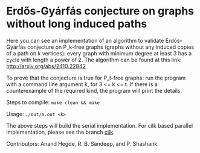 # Erdős-Gyárfás conjecture on graphs without long induced paths

Here you can see an implementation of an algorithm
to validate Erdős–Gyárfás conjecture on P_k-free graphs (graphs without any induced copies of a path on k vertices):
every graph with minimum degree at least 3 has a cycle with length a power of 2.
The algorithm can be found at this link: http://arxiv.org/abs/2410.22842

To prove that the conjecture is true for P_t-free graphs: run the program with a command line argument k, for 3 <= k <= t.
If there is a counterexample of the required kind, the program will print the details.

Steps to compile:
`make clean && make`

Usage: `./out/a.out <k>`

The above steps will build the serial implementation. For cilk based parallel implementation, please see the branch [cilk](https://github.com/rbsandeep/Erdos-Gyarfas/tree/cilk).

Contributors: Anand Hegde, R. B. Sandeep, and P. Shashank.
